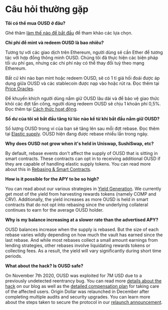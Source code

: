 # Câu hỏi thường gặp

**Tôi có thể mua OUSD ở đâu?**

Ghé thăm [làm thế nào để bắt đầu](https://docs.ousd.com/getting-started) để tham khảo các lựa chọn.

**Chi phí để mint và redeem OUSD là bao nhiêu?**

Tương tự với các giao dịch trên Ethereum, người dùng sẽ cần Ether để tương tác với hợp đồng thông minh OUSD. Chúng tôi đã thực hiện các biện pháp tối ưu phí gas, nhưng các chi phí này có thể thay đổi tuỳ theo mạng Ethereum.

Bất cứ khi nào bạn mint hoặc redeem OUSD, sẽ có 1 tỉ giá hối đoái được áp dụng giữa OUSD và các stablecoin được nạp vào hoặc rút ra. Đọc thêm tại [Price Oracles](https://docs.ousd.com/core-concepts/price-oracles).

Để khuyến khích người dùng nắm giữ OUSD lâu dài và để bảo vệ giao thức khỏi các đợt tấn công, người dùng redeem OUSD sẽ chịu 1 khoản phí 0,5%. Đọc thêm tại [Cách thức hoạt động](https://docs.ousd.com/how-it-works).

**Số dư của tôi sẽ bắt đầu tăng từ lúc nào kể từ khi bắt đầu nắm giữ OUSD?**

Số lượng OUSD trong ví của bạn sẽ tăng lên sau mỗi đợt rebase. Đọc thêm tại [Elastic supply](https://docs.ousd.com/core-concepts/elastic-supply). OUSD hiện đang được rebase nhiều lần trong ngày.

**Why does OUSD not grow when it's held in Uniswap, SushiSwap, etc?**

By default, rebase events don't affect the supply of OUSD that is sitting in smart contracts. These contracts can opt in to receiving additional OUSD if they are capable of handling elastic supply tokens. You can read more about this in [Rebasing & Smart Contracts](https://docs.ousd.com/core-concepts/elastic-supply/rebasing-and-smart-contracts).

**How is it possible for the APY to be so high?**

You can read about our various strategies in [Yield Generation](https://docs.ousd.com/core-concepts/yield-generation). We currently get most of the yield from harvesting rewards tokens \(namely COMP and CRV\). Additionally, the yield increases as more OUSD is held in smart contracts that do not opt into rebasing since the underlying collateral continues to earn for the average OUSD holder.

**Why is my balance increasing at a slower rate than the advertised APY?**

OUSD balances increase when the supply is rebased. But the size of each rebase varies wildly depending on how much the vault has earned since the last rebase. And while most rebases collect a small amount earnings from lending strategies, other rebases involve liquidating rewards tokens or collecting fees. As a result, the yield will vary significantly during short time periods.

**What about the hack? Is OUSD safe?**

On November 7th 2020, OUSD was exploited for 7M USD due to a previously undetected reentrancy bug. You can read more [details about the hack](https://medium.com/originprotocol/urgent-ousd-has-hacked-and-there-has-been-a-loss-of-funds-7b8c4a7d534c) on our blog as well as the [detailed compensation plan](https://medium.com/originprotocol/origin-dollar-ousd-detailed-compensation-plan-faa73f87442e) for taking care of the affected users. Origin Dollar was relaunched in December after completing multiple audits and security upgrades. You can learn more about the steps taken to secure the protocol in our [relaunch announcement](https://medium.com/originprotocol/origin-dollar-ousd-is-back-b8ee0c601dad).

